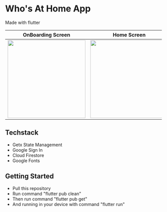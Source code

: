 # Who's At Home App

Made with flutter

| OnBoarding Screen | Home Screen |
|-------------------|-------------|
| <img src="https://user-images.githubusercontent.com/47232708/147525597-e619aac6-fbf2-4277-afa3-5fec73c47e5d.jpg" width="250"> | <img src="https://user-images.githubusercontent.com/47232708/147525619-adcb6aa9-7724-474f-8751-58f52d68eb5f.jpg" width="250"> |


## Techstack
- Getx State Management
- Google Sign In
- Cloud Firestore
- Google Fonts

## Getting Started
- Pull this repository
- Run command "flutter pub clean"
- Then run command "flutter pub get"
- And running in your device with command "flutter run"
